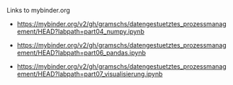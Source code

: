Links to mybinder.org

* https://mybinder.org/v2/gh/gramschs/datengestuetztes_prozessmanagement/HEAD?labpath=part04_numpy.ipynb

* https://mybinder.org/v2/gh/gramschs/datengestuetztes_prozessmanagement/HEAD?labpath=part06_pandas.ipynb

* https://mybinder.org/v2/gh/gramschs/datengestuetztes_prozessmanagement/HEAD?labpath=part07_visualisierung.ipynb